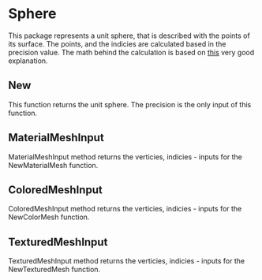 # Sphere

This package represents a unit sphere, that is described with the points of its surface. The points, and the indicies are calculated based in the precision value.
The math behind the calculation is based on [this](http://www.songho.ca/opengl/gl_sphere.html) very good explanation. 

## New

This function returns the unit sphere. The precision is the only input of this function.

## MaterialMeshInput

MaterialMeshInput method returns the verticies, indicies - inputs for the NewMaterialMesh function.

## ColoredMeshInput

ColoredMeshInput method returns the verticies, indicies - inputs for the NewColorMesh function.

## TexturedMeshInput

TexturedMeshInput method returns the verticies, indicies - inputs for the NewTexturedMesh function.

